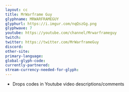```yaml
---
layout: cc
title: MrWarframe Guy
glyphname: MRWARFRAMEGUY
glyphurl: https://i.imgur.com/nqQszGg.png
glyphwave: 7
youtube: https://youtube.com/channel/Mrwarframeguy
twitch: 
twitter: https://twitter.com/MrWarframeGuy
discord: 
other-site: 
primary-language: 
global-glyph-code: 
currently-partnered: 
stream-currency-needed-for-glyph: 
---
```

* Drops codes in Youtube video descriptions/comments
